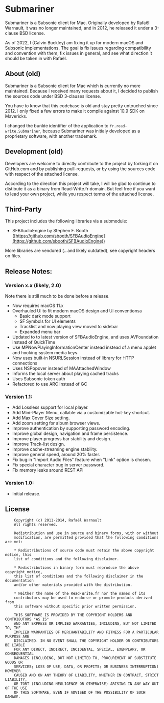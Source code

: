 # Submariner

Submariner is a Subsonic client for Mac. Originally developed by Rafaël Warnault, it was no longer maintained, and in 2012, he released it under a 3-clause BSD license.

As of 2022, I (Calvin Buckley) am fixing it up for modern macOS and Subsonic implementations. The goal is fix issues regarding compatibility and convention with them, fix issues in general, and see what direction it should be taken in with Rafaël.

## About (old)

Submariner is a Subsonic client for Mac which is currently no more maintained. Because I received many requests about it, I decided to publish the sources code under BSD 3-clauses license. 

You have to know that this codebase is old and stay pretty untouched since 2012. I only fixed a few errors to make it compile against 10.9 SDK on Mavericks. 

I changed the bunlde identifier of the application to `fr.read-write.Submariner`, because Submariner was initialy developed as a proprietary software, with another trademark. 

## Development (old)

Developers are welcome to directly contribute to the project by forking it on GitHub.com and by publishing pull-requests, or by using the sources code with respect of the attached license.

According to the direction this project will take, I will be glad to continue to distibute it as a binary from Read-Write.fr domain. But feel free if you want to lead your own project, while you respect terms of the attached license. 

## Third-Party

This project includes the following libraries via a submodule:

* SFBAudioEngine by Stephen F. Booth ([https://github.com/sbooth/SFBAudioEngine](https://github.com/sbooth/SFBAudioEngine))

More libraries are vendored (...and likely outdated), see copyright headers on files.

## Release Notes:

### Version x.x (likely, 2.0)

Note there is still much to be done before a release.

* Now requires macOS 11.x
* Overhauled UI to fit modern macOS design and UI conventionsa
  * Basic dark mode support
  * SF Symbols for UI elements
  * Tracklist and now playing view moved to sidebar
  * Expanded menu bar
* Updated to to latest version of SFBAudioEngine, and uses AVFoundation instead of QuickTime
* Use MPNowPlayingInformationCenter instead instead of a menu applet and hooking system media keys
* Now uses built-in NSURLSession instead of library for HTTP connections
* Uses NSPopover instead of MAAttachedWindow
* Informs the local server about playing cached tracks
* Uses Subsonic token auth
* Refactored to use ARC instead of GC

### Version 1.1:

* Add Lossless support for local player.
* Add Mini-Player Menu, callable via a customizable hot-key shortcut.
* Add Max Cover Size setting.
* Add zoom setting for album browser views.
* Improve authentication by supporting password encoding.
* Improve global design, navigation and frame persistence.
* Improve player progress bar stability and design.
* Improve Track-list design.
* Improve cache-streaming engine stability.
* Improve general speed, around 20% faster.
* Fix bug in "Import Audio Files" feature when "Link" option is chosen.
* Fix special character bug in server password.
* Fix memory leaks around REST API

### Version 1.0:

* Initial release.

## License

		Copyright (c) 2011-2014, Rafaël Warnault
		All rights reserved.
		
		Redistribution and use in source and binary forms, with or without
		modification, are permitted provided that the following conditions are met:
		
		* Redistributions of source code must retain the above copyright notice, this
		list of conditions and the following disclaimer.
		
		* Redistributions in binary form must reproduce the above copyright notice,
		this list of conditions and the following disclaimer in the documentation
		and/or other materials provided with the distribution.
		
		* Neither the name of the Read-Write.fr nor the names of its
		contributors may be used to endorse or promote products derived from
		this software without specific prior written permission.
		
		THIS SOFTWARE IS PROVIDED BY THE COPYRIGHT HOLDERS AND CONTRIBUTORS "AS IS"
		AND ANY EXPRESS OR IMPLIED WARRANTIES, INCLUDING, BUT NOT LIMITED TO, THE
		IMPLIED WARRANTIES OF MERCHANTABILITY AND FITNESS FOR A PARTICULAR PURPOSE ARE
		DISCLAIMED. IN NO EVENT SHALL THE COPYRIGHT HOLDER OR CONTRIBUTORS BE LIABLE
		FOR ANY DIRECT, INDIRECT, INCIDENTAL, SPECIAL, EXEMPLARY, OR CONSEQUENTIAL
		DAMAGES (INCLUDING, BUT NOT LIMITED TO, PROCUREMENT OF SUBSTITUTE GOODS OR
		SERVICES; LOSS OF USE, DATA, OR PROFITS; OR BUSINESS INTERRUPTION) HOWEVER
		CAUSED AND ON ANY THEORY OF LIABILITY, WHETHER IN CONTRACT, STRICT LIABILITY,
		OR TORT (INCLUDING NEGLIGENCE OR OTHERWISE) ARISING IN ANY WAY OUT OF THE USE
		OF THIS SOFTWARE, EVEN IF ADVISED OF THE POSSIBILITY OF SUCH DAMAGE.
